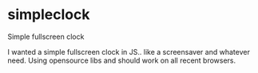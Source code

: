 # simpleclock
Simple fullscreen clock

I wanted a simple fullscreen clock in JS.. like a screensaver and whatever need.
Using opensource libs and should work on all recent browsers.